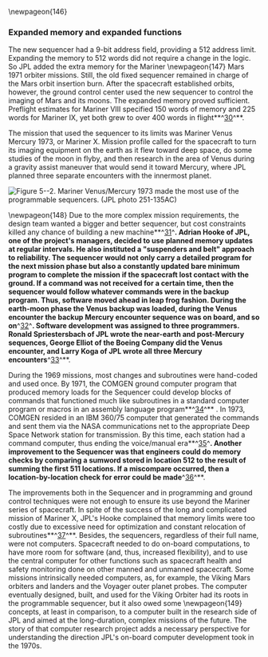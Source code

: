 \newpageon{146}

### Expanded memory and expanded functions

The new sequencer had a 9-bit address field, providing a 512
address limit. Expanding the memory to 512 words did not require a
change in the logic. So JPL added the extra memory for the Mariner
\newpageon{147} Mars 1971 orbiter missions. Still, the old fixed sequencer
remained in charge of the Mars orbit insertion burn. After the
spacecraft established orbits, however, the ground control center used
the new sequencer to control the imaging of Mars and its moons. The
expanded memory proved sufficient. Preflight estimates for Mariner VIII
specified 150 words of memory and 225 words for Mariner IX, yet both
grew to over 400 words in flight**^[30](Source5.html)^**.

The mission that used the sequencer to its limits was Mariner Venus
Mercury 1973, or Mariner X. Mission profile called for the spacecraft to
turn its imaging equipment on the earth as it flew toward deep space, do
some studies of the moon in flyby, and then research in the area of
Venus during a gravity assist maneuver that would send it toward
Mercury, where JPL planned three separate encounters with the innermost
planet.

![**Figure 5--2**. Mariner Venus/Mercury 1973 made the most use of the
programmable sequencers. (JPL photo 251-135AC)](images/p147.jpg)

\newpageon{148} Due to the more complex mission requirements, the design
team wanted a bigger and better sequencer, but cost constraints killed
any chance of building a new machine**^[31](Source5.html)^**. Adrian
Hooke of JPL, one of the project's managers, decided to use planned
memory updates at regular intervals. He also instituted a "suspenders
and belt" approach to reliability. The sequencer would not only carry a
detailed program for the next mission phase but also a constantly
updated bare minimum program to complete the mission if the spacecraft
lost contact with the ground. If a command was not received for a
certain time, then the sequencer would follow whatever commands were in
the backup program. Thus, software moved ahead in leap frog fashion.
During the earth-moon phase the Venus backup was loaded, during the
Venus encounter the backup Mercury encounter sequence was on board, and
so on**^[32](Source5.html)^**. Software development was assigned to
three programmers. Ronald Spriestersbach of JPL wrote the near-earth and
post-Mercury sequences, George Elliot of the Boeing Company did the
Venus encounter, and Larry Koga of JPL wrote all three Mercury
encounters**^[33](Source5.html)^**.

During the 1969 missions, most changes and subroutines were hand-coded
and used once. By 1971, the COMGEN ground computer program that produced
memory loads for the Sequencer could develop blocks of commands that
functioned much like subroutines in a standard computer program or
macros in an assembly language program**^[34](Source5.html)^** . In
1973, COMGEN resided in an IBM 360/75 computer that generated the
commands and sent them via the NASA communications net to the
appropriate Deep Space Network station for transmission. By this time,
each station had a command computer, thus ending the voice/manual
era**^[35](Source5.html)^**. Another improvement to the Sequencer was
that engineers could do memory checks by comparing a sumword stored in
location 512 to the result of summing the first 511 locations. If a
miscompare occurred, then a location-by-location check for error could
be made**^[36](Source5.html)^**.

The improvements both in the Sequencer and in programming and ground
control techniques were not enough to ensure its use beyond the Mariner
series of spacecraft. In spite of the success of the long and
complicated mission of Mariner X, JPL's Hooke complained that memory
limits were too costly due to excessive need for optimization and
constant relocation of subroutines**^[37](Source5.html)^**. Besides, the
sequencers, regardless of their full name, were not computers.
Spacecraft needed to do on-board computations, to have more room for
software (and, thus, increased flexibility), and to use the central
computer for other functions such as spacecraft health and safety
monitoring done on other manned and unmanned spacecraft. Some missions
intrinsically needed computers, as, for example, the Viking Mars
orbiters and landers and the Voyager outer planet probes. The computer
eventually designed, built, and used for the Viking Orbiter had its
roots in the programmable sequencer, but it also owed some \newpageon{149}
concepts, at least in comparison, to a computer built in the research
side of JPL and aimed at the long-duration, complex missions of the
future. The story of that computer research project adds a necessary
perspective for understanding the direction JPL's on-board computer
development took in the 1970s.
